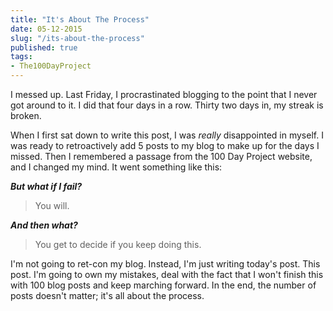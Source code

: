 ```yaml
---
title: "It's About The Process"
date: 05-12-2015
slug: "/its-about-the-process"
published: true
tags:
- The100DayProject
---
```


I messed up. Last Friday, I procrastinated blogging to the point that I never got around to it. I did that four days in a row. Thirty two days in, my streak is broken.

When I first sat down to write this post, I was _really_ disappointed in myself. I was ready to retroactively add 5 posts to my blog to make up for the days I missed. Then I remembered a passage from the 100 Day Project website, and I changed my mind. It went something like this:

_**But what if I fail?**_

> You will.

_**And then what?**_

> You get to decide if you keep doing this.

I'm not going to ret-con my blog. Instead, I'm just writing today's post. This post. I'm going to own my mistakes, deal with the fact that I won't finish this with 100 blog posts and keep marching forward. In the end, the number of posts doesn't matter; it's all about the process.
